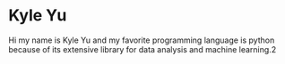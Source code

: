 # Kyle Yu
Hi my name is Kyle Yu and my favorite programming language is python because of its extensive library for data analysis and machine learning.2